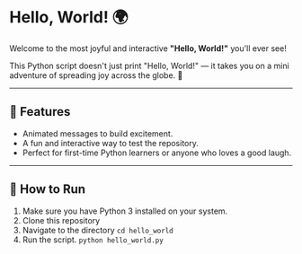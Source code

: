 # Hello, World! 🌍

Welcome to the most joyful and interactive **"Hello, World!"** you'll ever see!

This Python script doesn't just print "Hello, World!" — it takes you on a mini adventure of spreading joy across the globe. 🎉

---

## 🎯 **Features**
- Animated messages to build excitement.
- A fun and interactive way to test the repository.
- Perfect for first-time Python learners or anyone who loves a good laugh.

---

## 🚀 **How to Run**
1. Make sure you have Python 3 installed on your system.
2. Clone this repository
3. Navigate to the directory `cd hello_world`
4. Run the script. `python hello_world.py`
